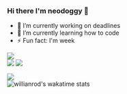 ### Hi there I'm neodoggy 👋

- 🔭 I’m currently working on deadlines
- 🌱 I’m currently learning how to code
- ⚡ Fun fact: I'm week

![](https://img.shields.io/badge/Github%20stats-owo-pink)  
![](https://github-readme-stats.vercel.app/api?username=neodoggy&theme=radical&show_icons=true&custom_title=meow%20ニオ%20meow)
![](https://github-readme-stats.vercel.app/api/top-langs/?username=neodoggy&theme=radical&layout=compact&card_width=445)

<!--START_SECTION:waka-->
<!--![Profile Views](http://img.shields.io/badge/Profile%20Views-owo-blue)-->

![](https://img.shields.io/badge/waka%20stats-owo-pink)  
![willianrod's wakatime stats](https://github-readme-stats.vercel.app/api/wakatime?username=neodoggy&theme=radical&layout=compact&custom_title=did%20I%20do%20anything%20this%20week%20?)


<!--
**NeoDoggy/neodoggy** is a ✨ _special_ ✨ repository because its `README.md` (this file) appears on your GitHub profile.

Here are some ideas to get you started:

- 🔭 I’m currently working on ...
- 🌱 I’m currently learning ...
- 👯 I’m looking to collaborate on ...
- 🤔 I’m looking for help with ...
- 💬 Ask me about ...
- 📫 How to reach me: ...
- 😄 Pronouns: ...
- ⚡ Fun fact: ...
-->
